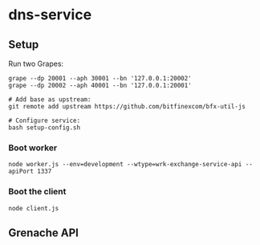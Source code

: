 # dns-service

## Setup

Run two Grapes:

```
grape --dp 20001 --aph 30001 --bn '127.0.0.1:20002'
grape --dp 20002 --aph 40001 --bn '127.0.0.1:20001'
```

```
# Add base as upstream:
git remote add upstream https://github.com/bitfinexcom/bfx-util-js

# Configure service:
bash setup-config.sh
```


### Boot worker

```
node worker.js --env=development --wtype=wrk-exchange-service-api --apiPort 1337
```

### Boot the client

```
node client.js
```

## Grenache API



